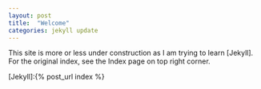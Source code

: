 ```yaml
---
layout: post
title:  "Welcome"
categories: jekyll update
---
```


This site is more or less under construction as I am trying to learn
[Jekyll]. For the original index, see the Index page on top right corner.

[Jekyll]:{% post_url index %}
